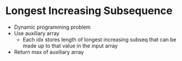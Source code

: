 # Longest Increasing Subsequence

- Dynamic programming problem
- Use auxiliary array
  - Each idx stores length of longest increasing subseq that can be made up to that value in the input array
- Return max of auxiliary array

